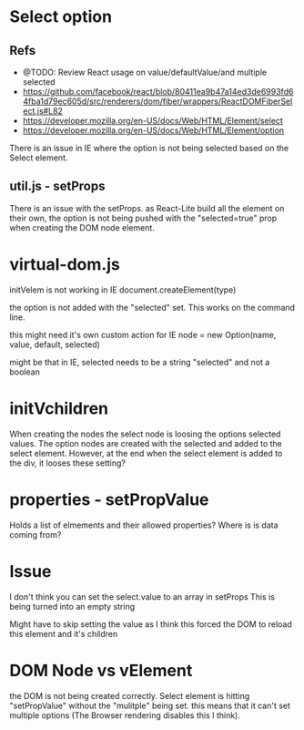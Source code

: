 # Select option

## Refs
 * @TODO: Review React usage on value/defaultValue/and multiple selected
 * https://github.com/facebook/react/blob/80411ea9b47a14ed3de6993fd64fba1d79ec605d/src/renderers/dom/fiber/wrappers/ReactDOMFiberSelect.js#L82
 * https://developer.mozilla.org/en-US/docs/Web/HTML/Element/select
 * https://developer.mozilla.org/en-US/docs/Web/HTML/Element/option

There is an issue in IE where the option is not being selected based on the Select element.

## util.js - setProps
There is an issue with the setProps. as React-Lite build all the element on their own, the option is not being pushed with the "selected=true" prop 
when creating the DOM node element.

# virtual-dom.js
initVelem is not working in IE
document.createElement(type)

the option is not added with the "selected" set. This works on the command line.

this might need it's own custom action for IE
node = new Option(name, value, default, selected)

might be that in IE, selected needs to be a string "selected" and not a boolean

# initVchildren
When creating the nodes the select node is loosing the options selected values.
The option nodes are created with the selected and added to the select element.
However, at the end when the select element is added to the div, it looses these setting?


# properties - setPropValue
Holds a list of elmements and their allowed properties?
Where is is data coming from?

# Issue
I don't think you can set the select.value to an array in setProps
This is being turned into an empty string

Might have to skip setting the value as I think this forced the DOM to reload this element and it's children

# DOM Node vs vElement
the DOM is not being created correctly. Select element is hitting "setPropValue" without the "mulitple" being set.
this means that it can't set multiple options (The Browser rendering disables this I think).

